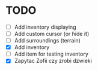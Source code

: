 # TODO
- [ ] Add inventory displaying
- [ ] Add custom cursor (or hide it)
- [ ] Add surroundings (terrain)
- [x] Add inventory
- [ ] Add item for testing inventory
- [x] Zapytac Zofii czy zrobi dzwieki
